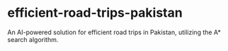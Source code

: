 # efficient-road-trips-pakistan
An AI-powered solution for efficient road trips in Pakistan, utilizing the A* search algorithm.
